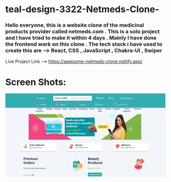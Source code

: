 # teal-design-3322-Netmeds-Clone-

<h3>Hello everyone, this is a website clone of the medicinal products provider called netmeds.com . This is a solo project and I have tried to make it within 4 days . Mainly I have done the frontend work on this clone . The tech stack i have used to create this are --> React, CSS , JavaScript , Chakra-UI ,  Swiper</h3>

Live Project Link --> https://awesome-netmeds-clone.netlify.app/
<h1>Screen Shots:</h1>
<img src="https://raw.githubusercontent.com/Aniket-bansal/Netmeds-Clone/main/Screenshot%20from%202022-08-18%2012-34-11.png" />
